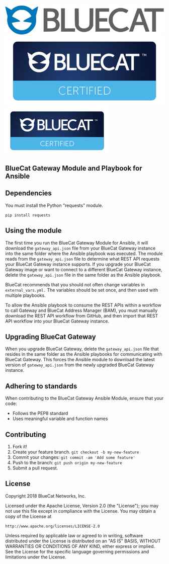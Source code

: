 ![alt text](logo.png "logo")
![alt text](bluecat_logo_1.png "bluecat_logo_1")
![alt text](bluecat_logo_2.png "bluecat_logo_2")

## BlueCat Gateway Module and Playbook for Ansible

## Dependencies

You must install the Python "requests" module.

```
pip install requests
```

## Using the module

The first time you run the BlueCat Gateway Module for Ansible, it will download the `gateway_api.json` file from your BlueCat Gateway instance into the same folder where the Ansible playbook was executed.
The module reads from the `gateway_api.json` file to determine what REST API requests your BlueCat Gateway instance supports.
If you upgrade your BlueCat Gateway image or want to connect to a different BlueCat Gateway instance, delete the `gateway_api.json` file in the same folder as the Ansible playbook.

BlueCat recommends that you should not often change variables in `external_vars.yml.` The variables should be set once, and then used with multiple playbooks.

To allow the Ansible playbook to consume the REST APIs within a workflow to call Gateway and BlueCat Address Manager (BAM), you must manually download the REST API workflow from GitHub, and then import that REST API workflow into your BlueCat Gateway instance. 

## Upgrading BlueCat Gateway

When you upgrade BlueCat Gateway, delete the `gateway_api.json` file that resides in the same folder as the Ansible playbooks for communicating with BlueCat Gateway.
This forces the Ansible module to download the latest version of `gateway_api.json` from the newly upgraded BlueCat Gateway instance.

## Adhering to standards
When contributing to the BlueCat Gateway Ansible Module, ensure that your code:
- Follows the PEP8 standard
- Uses meaningful variable and function names

## Contributing

1. Fork it!
2. Create your feature branch. `git checkout -b my-new-feature`
3. Commit your changes: `git commit -am 'Add some feature'`
4. Push to the branch: `git push origin my-new-feature`
5. Submit a pull request.

## License

Copyright 2018 BlueCat Networks, Inc.

Licensed under the Apache License, Version 2.0 (the "License");
you may not use this file except in compliance with the License.
You may obtain a copy of the License at

    http://www.apache.org/licenses/LICENSE-2.0

Unless required by applicable law or agreed to in writing, software
distributed under the License is distributed on an "AS IS" BASIS,
WITHOUT WARRANTIES OR CONDITIONS OF ANY KIND, either express or implied.
See the License for the specific language governing permissions and
limitations under the License.
